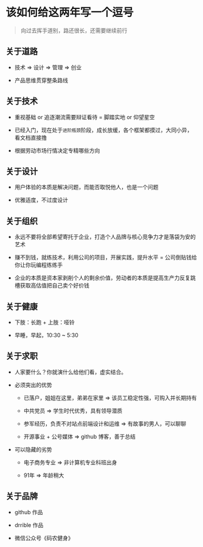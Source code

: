# 该如何给这两年写一个逗号

> 向过去挥手道别，路还很长，还需要继续前行

## 关于道路

- 技术 => 设计 => 管理 => 创业

- 产品思维贯穿整条路线

## 关于技术

- 重视基础 or 追逐潮流需要辩证看待 = 脚踏实地 or 仰望星空

- 已经入门，现在处于`进阶瓶颈`阶段，成长放缓，各个框架都摸过，大同小异，看文档直接撸

- 根据劳动市场行情决定专精哪些方向

## 关于设计

- 用户体验的本质是解决问题，而能否取悦他人，也是一个问题

- 优雅适度，不过度设计

## 关于组织

- 永远不要将全部希望寄托于企业，打造个人品牌与核心竞争力才是落袋为安的艺术

- 赚不到钱，就练技术，利用公司的项目，开展实践，提升水平 = 公司倒贴钱给你让你玩编程练练手

- 企业的本质是资本家剥削个人的剩余价值，劳动者的本质是提高生产力反复跳槽获取高估值把自己卖个好价钱

## 关于健康

- 下肢：长跑 + 上肢：哑铃

- 早睡，早起，10:30 ~ 5:30

## 关于求职

- 人家要什么？你就演什么给他们看，虚实结合。

- 必须突出的优势

  - 已落户，姐姐在这里，弟弟在家里 => 该员工稳定性强，可购入并长期持有

  - 中共党员 => 学生时代优秀，具有领导潜质

  - 参军经历，负责不对站点前端设计和运维 => 有故事的男人，可以聊聊

  - 开源事业 + 公号媒体 => github 博客，善于总结

- 可以隐藏的劣势

  - 电子商务专业 => 非计算机专业科班出身

  - 91年 => 年龄稍大

## 关于品牌

- github 作品

- drrible 作品

- 微信公众号《码农健身》
